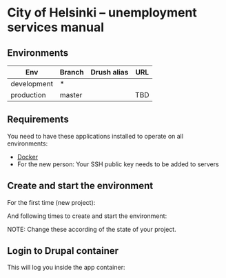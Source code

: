 # City of Helsinki – unemployment services manual

## Environments

Env | Branch | Drush alias | URL
--- | ------ | ----------- | ---
development | * | | 
production | master | | TBD

## Requirements

You need to have these applications installed to operate on all environments:

- [Docker](https://github.com/druidfi/guidelines/blob/master/docs/docker.md)
- For the new person: Your SSH public key needs to be added to servers

## Create and start the environment

For the first time (new project):


And following times to create and start the environment:


NOTE: Change these according of the state of your project.

## Login to Drupal container

This will log you inside the app container:


